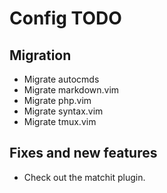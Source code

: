 # Config TODO

## Migration

- Migrate autocmds
- Migrate markdown.vim
- Migrate php.vim
- Migrate syntax.vim
- Migrate tmux.vim

## Fixes and new features

- Check out the matchit plugin.
